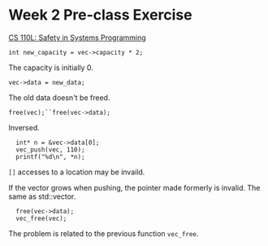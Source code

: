 # Week 2 Pre-class Exercise

[CS 110L: Safety in Systems Programming](https://web.stanford.edu/class/cs110l/lecture-notes/lecture-03/)

`int new_capacity = vec->capacity * 2;`

The capacity is initially 0.

`vec->data = new_data;`

The old data doesn't be freed.

`free(vec);``free(vec->data);`

Inversed.

```
  int* n = &vec->data[0];
  vec_push(vec, 110);
  printf("%d\n", *n);
```

`[]` accesses to a location may be invaild.

If the vector grows when pushing, the pointer made formerly is invalid. The same as std::vector.

```
  free(vec->data);
  vec_free(vec);
```

The problem is related to the previous function `vec_free`.